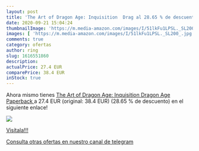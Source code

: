 ```yaml
---
layout: post
title: 'The Art of Dragon Age: Inquisition  Drag al 28.65 % de descuento'
date: 2020-09-21 15:04:24
thumbnailImage: 'https://m.media-amazon.com/images/I/51lkFu1LPSL._SL200_.jpg'
images: [ 'https://m.media-amazon.com/images/I/51lkFu1LPSL._SL200_.jpg' ]
comments: true
category: ofertas
author: ring
slug: 1616551860
description:
actualPrice: 27.4 EUR
comparePrice: 38.4 EUR
inStock: true
---
```


Ahora mismo tienes [The Art of Dragon Age: Inquisition  Dragon Age  Paperback  ](https://www.amazon.com/dp/1616551860/?tag=redken08-20) a 27.4 EUR (original: 38.4 EUR) (28.65 %  de descuento) en el siguiente enlace!

[![](https://m.media-amazon.com/images/I/51lkFu1LPSL._SL200_.jpg)](https://www.amazon.com/dp/1616551860/?tag=redken08-20)

[Visítala!!!](https://www.amazon.com/dp/1616551860/?tag=redken08-20)

[Consulta otras ofertas en nuestro canal de telegram](https://t.me/s/ofertas25)
